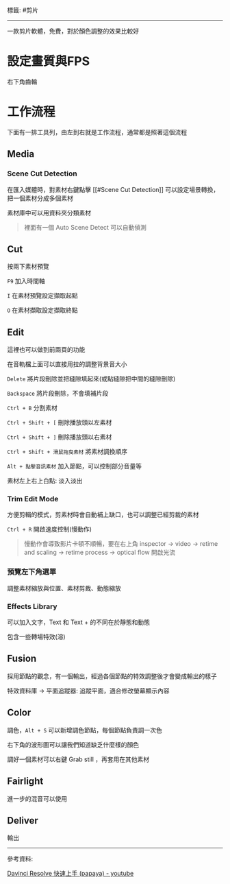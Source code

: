 標籤: #剪片 

---

一款剪片軟體，免費，對於顏色調整的效果比較好

# 設定畫質與FPS

右下角齒輪

# 工作流程

下面有一排工具列，由左到右就是工作流程，通常都是照著這個流程

## Media

### Scene Cut Detection

在匯入媒體時，對素材右鍵點擊 [[#Scene Cut Detection]] 可以設定場景轉換，把一個素材分成多個素材

素材庫中可以用資料夾分類素材

> 裡面有一個 Auto Scene Detect 可以自動偵測

## Cut

按兩下素材預覽

`F9` 加入時間軸

`I` 在素材預覽設定擷取起點

`O` 在素材擷取設定擷取終點

## Edit

這裡也可以做到前兩頁的功能

在音軌檔上面可以直接用拉的調整背景音大小

`Delete` 將片段刪除並把縫隙填起來(或點縫隙把中間的縫隙刪除)

`Backspace` 將片段刪除，不會填補片段

`Ctrl + B` 分割素材

`Ctrl + Shift + [` 刪除播放頭以左素材

`Ctrl + Shift + ]` 刪除播放頭以右素材

`Ctrl + Shift + 滑鼠拖曳素材` 將素材調換順序

`Alt + 點擊音訊素材` 加入節點，可以控制部分音量等 

素材左上右上白點: 淡入淡出

### Trim Edit Mode

方便剪輯的模式，剪素材時會自動補上缺口，也可以調整已經剪裁的素材

`Ctrl + R` 開啟速度控制(慢動作)
> 慢動作會導致影片卡頓不順暢，要在右上角 inspector -> video -> retime and scaling -> retime process -> optical flow 開啟光流

### 預覽左下角選單

調整素材縮放與位置、素材剪裁、動態縮放

### Effects Library

可以加入文字，Text 和 Text + 的不同在於靜態和動態

包含一些轉場特效(溶)

## Fusion

採用節點的觀念，有一個輸出，經過各個節點的特效調整後才會變成輸出的樣子

特效資料庫 -> 平面追蹤器: 追蹤平面，適合修改螢幕顯示內容

## Color

調色，`Alt + S` 可以新增調色節點，每個節點負責調一次色

右下角的波形圖可以讓我們知道缺乏什麼樣的顏色

調好一個素材可以右鍵 Grab still ，再套用在其他素材

## Fairlight

進一步的混音可以使用

## Deliver

輸出

---

參考資料:

[Davinci Resolve 快速上手 (papaya) - youtube](https://www.youtube.com/watch?v=x-mQDWMAnb8)